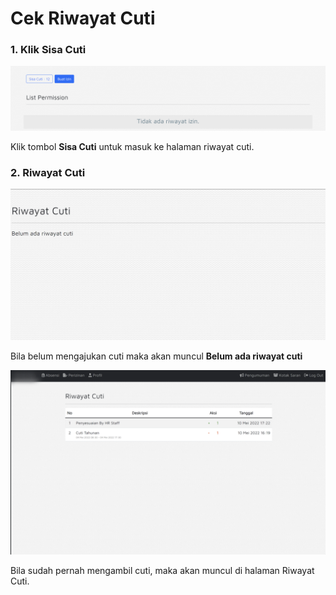 # Cek Riwayat Cuti

### 1. Klik Sisa Cuti

![](<../.gitbook/assets/image (10).png>)

Klik tombol **Sisa Cuti**  untuk masuk ke halaman riwayat cuti.

### 2. Riwayat Cuti

![](<../.gitbook/assets/image (33).png>)

Bila belum mengajukan cuti maka akan muncul **Belum ada riwayat cuti**

![](<../.gitbook/assets/Untitled design (5).png>)

Bila sudah pernah mengambil cuti, maka akan muncul di halaman Riwayat Cuti.
